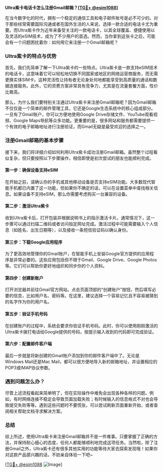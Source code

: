 **Ultra紫卡电话卡怎么注册Gmail邮箱？[[TG💪+ @esim1088](https://t.me/s/esim1088)]**

在当今数字化的时代，拥有一个稳定的通信工具和电子邮件账号是必不可少的。对于那些经常需要国际沟通或者在国外生活的人来说，选择一款合适的电话卡尤为重要。而Ultra紫卡作为近年来备受关注的一款电话卡，以其全球覆盖、便捷使用以及灵活的eSIM技术，成为了不少用户的首选。然而，当你拿到这张卡之后，可能会有一个问题困扰着你：如何用它来注册一个Gmail邮箱呢？

### Ultra紫卡的特点与优势

首先，我们先简单了解一下Ultra紫卡的一些特点。Ultra紫卡是一款支持eSIM技术的电话卡，这意味着它可以轻松地切换不同国家或地区的网络运营商服务，而无需更换实体SIM卡。这种灵活性让持有者无论身处何地都能享受到高质量的通话和数据连接服务。此外，它的资费方案非常具有竞争力，尤其是在流量套餐方面，性价比极高。

那么，为什么我们要特别关注通过Ultra紫卡来注册Gmail邮箱呢？因为Gmail邮箱不仅仅是一个简单的邮件管理工具，它还是Google生态系统中的核心组成部分。一旦有了Gmail账户，你可以方便地使用Google Drive存储文件、YouTube观看视频、Google Maps导航等众多功能。更重要的是，很多网站和服务都需要提供一个有效的电子邮箱地址进行注册验证，而Gmail无疑是最受欢迎的选择之一。

### 注册Gmail邮箱的基本步骤

接下来，我们将详细介绍如何利用Ultra紫卡成功注册Gmail邮箱。虽然整个过程看似复杂，但只要按照以下步骤操作，相信即使是初次尝试的朋友也能顺利完成。

#### 第一步：确保设备支持eSIM
在开始之前，请确认你的手机或其他移动设备是否支持eSIM功能。大多数现代智能手机都已内置了这一功能，但如果你不确定的话，可以在设置菜单中查找相关信息。如果设备不支持eSIM，那么你需要考虑购买一台兼容的设备。

#### 第二步：激活Ultra紫卡
收到Ultra紫卡后，打开包装并根据说明书上的指示激活卡片。通常情况下，这一步骤可以通过扫描二维码或者访问指定网址完成。激活过程中可能需要输入个人信息（如姓名、出生日期等），以及接收一条短信验证码以确认身份。

#### 第三步：下载Google应用程序
为了更高效地管理你的Gmail账户，在智能手机上安装Google官方提供的应用程序是非常必要的。这些应用包括但不限于Gmail、Google Drive、Google Photos等。它们可以帮助你更好地组织和同步你的个人资料。

#### 第四步：创建新账户
打开浏览器并前往Gmail官方网站。点击页面顶部的“创建账户”按钮，然后填写必要的信息，比如用户名、密码等。在这里，建议选择一个容易记忆且不容易被猜到的名字作为你的用户名。

#### 第五步：验证手机号码
在创建账户的过程中，系统会要求你验证手机号码。此时，你可以使用刚刚激活的Ultra紫卡拨打电话给Google提供的号码，按提示输入收到的代码即可完成验证。

#### 第六步：配置邮件客户端
最后一步就是将新创建的Gmail账户添加到你的邮件客户端中了。无论是Windows Mail还是Mac Mail，都可以很方便地导入新的邮箱地址，并设置相应的POP3或IMAP协议参数。

### 遇到问题怎么办？

尽管上述流程看起来简单明了，但在实际操作中难免会出现各种各样的问题。例如，有时网络连接不稳定会导致页面加载失败；有时候输入的信息格式不对也会导致提交失败等等。遇到这些问题时不要慌张，可以尝试刷新页面重新开始，或者查阅相关帮助文档寻求解决方案。

### 总结

综上所述，使用Ultra紫卡来注册Gmail邮箱并不是一件难事。只要掌握了正确的方法，并保持耐心细心的态度，任何人都能够顺利地完成这项任务。当然啦，除了注册Gmail之外，Ultra紫卡还有很多其他实用的功能等待大家去探索发现哦！如果你对这款产品感兴趣的话，不妨亲自体验一下吧~

[[TG💪+ @esim1088](https://t.me/s/esim1088) ![Image](https://i.postimg.cc/4NQfJmqS/Snipaste-2025-05-13-00-14-12.png)]